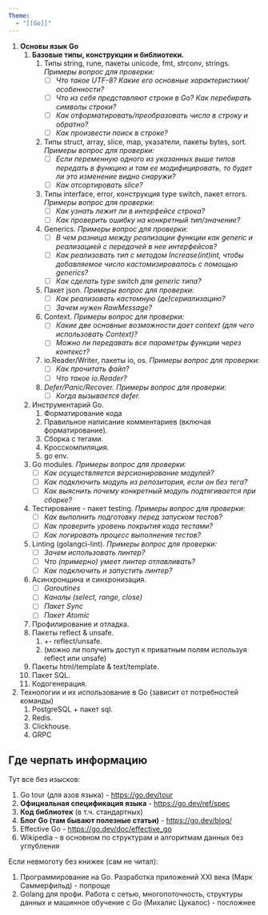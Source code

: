 ```yaml
---
Theme:
  - "[[Go]]"
---
```

1. **Основы язык Go**
	1. **Базовые типы, конструкции и библиотеки.**
		1. Типы string, rune, пакеты unicode, fmt, strconv, strings.
			*Примеры вопрос для проверки:*
			- [ ] *Что такое UTF-8? Какие его основные характеристики/особенности?* 
			- [ ] *Что из себя представляют строки в Go? Как перебирать символы строки?*
			- [ ] *Как отформатировать/преобразовать число в строку и обратно?*
			- [ ] *Как произвести поиск в строке?*
		2. Типы struct, array, slice, map, указатели, пакеты bytes, sort.
			*Примеры вопрос для проверки:*
			- [ ] *Если переменную одного из указанных выше типов передать в функцию и там ее модифицировать, то будет ли это изменение видно снаружи?*
			- [ ] *Как отсортировать slice?*
		3. Типы interface, error, конструкция type switch, пакет errors.
		   *Примеры вопрос для проверки:*
			- [ ] *Как узнать лежит ли в интерфейсе строка?*
			- [ ] *Как проверить ошибку на конкретный тип/значение?*
		4. Generics.
		   *Примеры вопрос для проверки:*
			- [ ] *В чем разница между реализации функции как generic и реализацией с передачей в нее интерфейсов?*
			- [ ] *Как реализовать тип с методом Increase(int)int, чтобы добавляемое число кастомизировалось с помощью generics?*
			- [ ] *Как сделать type switch для generic типа?*
		5. Пакет json.
		   *Примеры вопрос для проверки:*
			- [ ] *Как реализовать кастомную (де)сериализацию?*
			- [ ] *Зачем нужен RawMessage?*
		6. Context. 
		   *Примеры вопрос для проверки:*
			- [ ] *Какие две основные возможности дает context (для чего использовать Context)?*
			- [ ] *Можно ли передавать все параметры функции через контекст?*
		7. io.Reader/Writer, пакеты io, os. 
		   *Примеры вопрос для проверки:*
			- [ ] *Как прочитать файл?*
			- [ ] *Что такое io.Reader?*
		8. *Defer/Panic/Recover.*
		   *Примеры вопрос для проверки:*
			- [ ] *Когда вызывается defer.*
	2. Инструментарий Go.
		1. Форматирование кода
		2. Правильное написание комментариев (включая форматирование).
		3. Сборка с тегами.
		4. Кросcкомпиляция.
		5. go env.
	3. Go modules.
		*Примеры вопрос для проверки:*
		- [ ] *Как осуществляется версионирование модулей?*
		- [ ] *Как подключить модуль из репозитория, если он без тега?*
		- [ ] *Как выяснить почему конкретный модуль подтягивается при сборке?*
	4. Тестирование - пакет testing.
		*Примеры вопрос для проверки:*
		- [ ] *Как выполнить подготовку перед запуском тестов?*
		- [ ] *Как проверить уровень покрытия кода тестами?*
		- [ ] *Как логировать процесс выполнения тестов?*
	5. Linting (golangci-lint).
		*Примеры вопрос для проверки:*
		- [ ] *Зачем использовать линтер?*
		- [ ] *Что (примерно) умеет линтер отлавливать?*
		- [ ] *Как подключить и запустить линтер?*
	6. Асинхронщина и синхронизация.
		- [ ] *Goroutines*
		- [ ] *Каналы (select, range, close)*
		- [ ] *Пакет Sync*
		- [ ] *Пакет Atomic*
	7. Профилирование и отладка.
	8. Пакеты reflect & unsafe.
		1. +- reflect/unsafe.
		2. (можно ли получить доступ к приватным полям используя reflect или unsafe)
	9. Пакеты html/template & text/template.
	10. Пакет SQL.
	11. Кодогенерация.
2. Технологии и их использование в Go (зависит от потребностей команды)
	1. PostgreSQL + пакет sql.
	2. Redis.
	3. Clickhouse.
	4. GRPC

## Где черпать информацию

Тут все без изысков:
1. Go tour (для азов языка) - https://go.dev/tour
2. **Официальная спецификация языка** - https://go.dev/ref/spec
3. **Код библиотек** (в т.ч. стандартных)
4. **Блог Go (там бывают полезные статьи)** - https://go.dev/blog/
5. Effective Go - https://go.dev/doc/effective_go
6. Wikipedia - в основном по структурам и алгоритмам данных без углубления

Если невмоготу без книжек (сам не читал):
1. Программирование на Go. Разработка приложений XXI века (Марк Саммерфильд) - попроще
2. Golang для профи. Работа с сетью, многопоточность, структуры данных и машинное обучение с Go (Михалис Цукалос) - посложнее